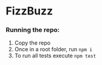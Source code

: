 # FizzBuzz


### Running the repo:

1. Copy the repo
2. Once in a root folder, run `npm i`
3. To run all tests execute `npm test`
